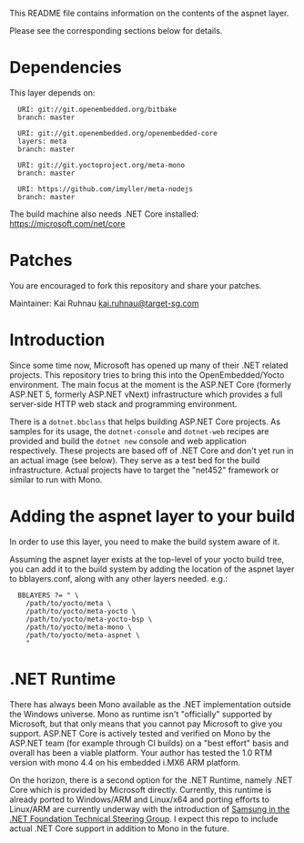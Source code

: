 This README file contains information on the contents of the
aspnet layer.

Please see the corresponding sections below for details.


Dependencies
============

This layer depends on:
```
  URI: git://git.openembedded.org/bitbake
  branch: master

  URI: git://git.openembedded.org/openembedded-core
  layers: meta
  branch: master

  URI: git://git.yoctoproject.org/meta-mono
  branch: master

  URI: https://github.com/imyller/meta-nodejs
  branch: master
```

The build machine also needs .NET Core installed: https://microsoft.com/net/core


Patches
=======

You are encouraged to fork this repository and share your patches.

Maintainer: Kai Ruhnau <kai.ruhnau@target-sg.com>


Introduction
============

Since some time now, Microsoft has opened up many of their .NET related projects.
This repository tries to bring this into the OpenEmbedded/Yocto environment.
The main focus at the moment is the ASP.NET Core (formerly ASP.NET 5, formerly ASP.NET vNext)
infrastructure which provides a full server-side HTTP web stack and programming environment.

There is a `dotnet.bbclass` that helps building ASP.NET Core projects.
As samples for its usage, the `dotnet-console` and `dotnet-web` recipes
are provided and build the `dotnet new` console and web application respectively.
These projects are based off of .NET Core and don't yet run in an actual image (see below).
They serve as a test bed for the build infrastructure. Actual projects have to target the
"net452" framework or similar to run with Mono.


Adding the aspnet layer to your build
=====================================

In order to use this layer, you need to make the build system aware of
it.

Assuming the aspnet layer exists at the top-level of your
yocto build tree, you can add it to the build system by adding the
location of the aspnet layer to bblayers.conf, along with any
other layers needed. e.g.:

```
  BBLAYERS ?= " \
    /path/to/yocto/meta \
    /path/to/yocto/meta-yocto \
    /path/to/yocto/meta-yocto-bsp \
    /path/to/yocto/meta-mono \
    /path/to/yocto/meta-aspnet \
    "
```

.NET Runtime
============

There has always been Mono available as the .NET implementation outside the Windows universe.
Mono as runtime isn't "officially" supported by Microsoft, but that only means that you cannot
pay Microsoft to give you support. ASP.NET Core is actively tested and verified on Mono by the
ASP.NET team (for example through CI builds) on a "best effort" basis and overall has been
a viable platform. Your author has tested the 1.0 RTM version with mono 4.4 on his embedded
i.MX6 ARM platform.

On the horizon, there is a second option for the .NET Runtime, namely .NET Core which is provided
by Microsoft directly. Currently, this runtime is already ported to Windows/ARM and Linux/x64
and porting efforts to Linux/ARM are currently underway with the introduction of [Samsung in the
.NET Foundation Technical Steering Group](http://www.dotnetfoundation.org/blog/samsung-join-tsg).
I expect this repo to include actual .NET Core support in addition to Mono in the future.

